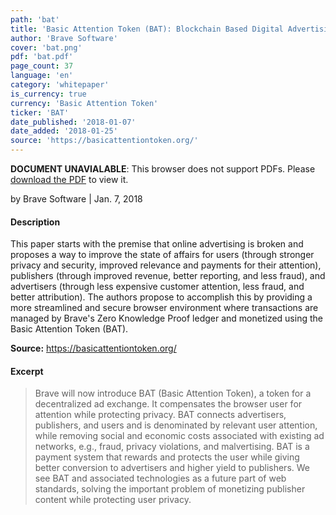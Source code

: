 ```yaml
---
path: 'bat'
title: 'Basic Attention Token (BAT): Blockchain Based Digital Advertising'
author: 'Brave Software'
cover: 'bat.png'
pdf: 'bat.pdf'
page_count: 37
language: 'en'
category: 'whitepaper'
is_currency: true
currency: 'Basic Attention Token'
ticker: 'BAT'
date_published: '2018-01-07'
date_added: '2018-01-25'
source: 'https://basicattentiontoken.org/'
---
```


<object class="pdf_embed" data="/assets/pdf/bat.pdf" type="application/pdf" width="100%" height="100%">
   <p><b>DOCUMENT UNAVIALABLE</b>: This browser does not support PDFs. Please <a href="/assets/pdf/bat.pdf">download the PDF</a> to view it.</p>
</object>

by Brave Software | Jan. 7, 2018

#### Description
This paper starts with the premise that online advertising is broken and proposes a way to improve the state of affairs for users (through stronger privacy and security, improved relevance and payments for their attention), publishers (through improved revenue, better reporting, and less fraud), and advertisers (through less expensive customer attention, less fraud, and better attribution). The authors propose to accomplish this by providing a more streamlined and secure browser environment where transactions are managed by Brave's Zero Knowledge Proof ledger and monetized using the Basic Attention Token (BAT).

**Source:** https://basicattentiontoken.org/

#### Excerpt
> Brave will now introduce BAT (Basic Attention Token), a token for a decentralized ad exchange. It compensates the browser user for attention while protecting privacy. BAT connects advertisers, publishers, and users and is denominated by relevant user attention, while removing social and economic costs associated with existing ad networks, e.g., fraud, privacy violations, and malvertising. BAT is a payment system that rewards and protects the user while giving better conversion to advertisers and higher yield to publishers. We see BAT and associated technologies as a future part of web standards, solving the important problem of monetizing publisher content while protecting user privacy.
